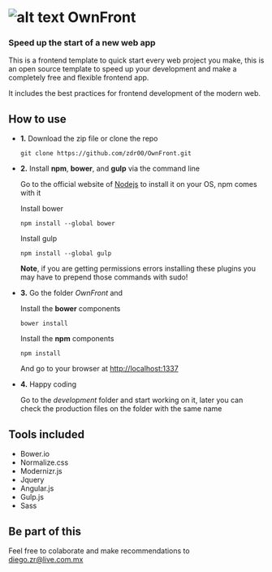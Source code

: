 # ![alt text](https://github.com/zdr00/OwnFront/blob/master/assets/img/logo.png "Logo") OwnFront

### Speed up the start of a new web app

This is a frontend template to quick start every web project you make, this is an open source template to speed up your development and make a completely free and flexible frontend app.

It includes the best practices for frontend development of the modern web.

## How to use

-  **1.** Download the zip file or clone the repo 

  	```git clone https://github.com/zdr00/OwnFront.git```
  	

-  **2.** Install **npm**, **bower**, and **gulp** via the command line
	
	Go to the official website of [Nodejs](https://www.nodejs.org) to install it on your OS, npm comes with it

	Install bower

	```npm install --global bower```
	

	Install gulp
	
	```npm install --global gulp```
	
	**Note**, if you are getting permissions errors installing these plugins you may have to prepend those commands with sudo!

- **3.** Go the folder *OwnFront* and 

 	Install the **bower** components

 	``` bower install ```

 	Install the **npm** components

	``` npm install ```

	
	And go to your browser at [http://localhost:1337](https://www.nodejs.org)

- **4.** Happy coding

	Go to the *development* folder and start working on it, later you can check the production files on the folder with the same name




## Tools included

- Bower.io
- Normalize.css
- Modernizr.js
- Jquery
- Angular.js
- Gulp.js
- Sass


## Be part of this

Feel free to colaborate and make recommendations to <diego.zr@live.com.mx>
